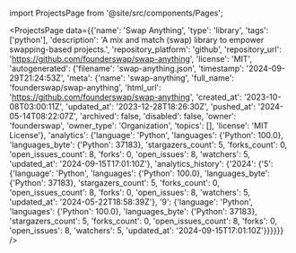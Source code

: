 
import ProjectsPage from '@site/src/components/Pages';

<ProjectsPage
    data={{'name': 'Swap Anything', 'type': 'library', 'tags': ['python'], 'description': 'A mix and match (swap) library to empower swapping-based projects.', 'repository_platform': 'github', 'repository_url': 'https://github.com/founderswap/swap-anything', 'license': 'MIT', 'autogenerated': {'filename': 'swap-anything.json', 'timestamp': '2024-09-29T21:24:53Z', 'meta': {'name': 'swap-anything', 'full_name': 'founderswap/swap-anything', 'html_url': 'https://github.com/founderswap/swap-anything', 'created_at': '2023-10-08T03:00:11Z', 'updated_at': '2023-12-28T18:26:30Z', 'pushed_at': '2024-05-14T08:22:07Z', 'archived': false, 'disabled': false, 'owner': 'founderswap', 'owner_type': 'Organization', 'topics': [], 'license': 'MIT License'}, 'analytics': {'language': 'Python', 'languages': {'Python': 100.0}, 'languages_byte': {'Python': 37183}, 'stargazers_count': 5, 'forks_count': 0, 'open_issues_count': 8, 'forks': 0, 'open_issues': 8, 'watchers': 5, 'updated_at': '2024-09-15T17:01:10Z'}, 'analytics_history': {'2024': {'5': {'language': 'Python', 'languages': {'Python': 100.0}, 'languages_byte': {'Python': 37183}, 'stargazers_count': 5, 'forks_count': 0, 'open_issues_count': 8, 'forks': 0, 'open_issues': 8, 'watchers': 5, 'updated_at': '2024-05-22T18:58:39Z'}, '9': {'language': 'Python', 'languages': {'Python': 100.0}, 'languages_byte': {'Python': 37183}, 'stargazers_count': 5, 'forks_count': 0, 'open_issues_count': 8, 'forks': 0, 'open_issues': 8, 'watchers': 5, 'updated_at': '2024-09-15T17:01:10Z'}}}}}}
/>
